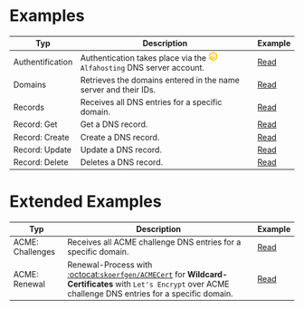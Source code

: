 # Examples
| Typ | Description | Example |
|---|---|---|
| Authentification | Authentication takes place via the ![](https://raw.githubusercontent.com/Bizarrus/AlfaDNS/refs/heads/main/Docs/alfahosting.png) `Alfahosting` DNS server account. | [Read](Auth.md) |
| Domains | Retrieves the domains entered in the name server and their IDs. | [Read](Domains.md) |
| Records | Receives all DNS entries for a specific domain. | [Read](Records.md) |
| Record: Get | Get a DNS record. | [Read](Record.Get.md) |
| Record: Create | Create a DNS record. | [Read](Record.Create.md) |
| Record: Update | Update a DNS record. | [Read](Record.Update.md) |
| Record: Delete | Deletes a DNS record. | [Read](Record.Delete.md) |

# Extended Examples
| Typ | Description | Example |
|---|---|---|
| ACME: Challenges | Receives all ACME challenge DNS entries for a specific domain. | [Read](ACME.List.md) |
| ACME: Renewal | Renewal-Process with [:octocat:`skoerfgen/ACMECert`](https://github.com/skoerfgen/ACMECert) for **Wildcard-Certificates** with `Let's Encrypt` over ACME challenge DNS entries for a specific domain. | [Read](ACME.Renewal.md) |
